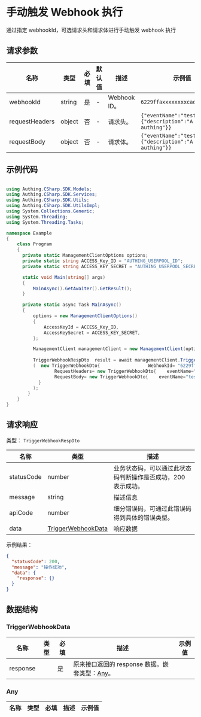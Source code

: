 # 手动触发 Webhook 执行

<!--
  警告⚠️：
  不要直接修改该文档，
  https://github.com/Authing/authing-docs-factory
  使用该项目进行生成
-->

<LastUpdated />

通过指定 webhookId，可选请求头和请求体进行手动触发 webhook 执行

## 请求参数

| 名称 | 类型 | 必填 | 默认值 | 描述 | 示例值 |
| ---- | ---- | ---- | ---- | ---- | ---- |
| webhookId | string | 是 | - | Webhook ID。   | `6229ffaxxxxxxxxcade3e3d9` |
| requestHeaders | object | 否 | - | 请求头。   | `{"eventName":"test","data":{"description":"A test from authing"}}` |
| requestBody | object | 否 | - | 请求体。   | `{"eventName":"test","data":{"description":"A test from authing"}}` |


## 示例代码

```csharp

using Authing.CSharp.SDK.Models;
using Authing.CSharp.SDK.Services;
using Authing.CSharp.SDK.Utils;
using Authing.CSharp.SDK.UtilsImpl;
using System.Collections.Generic;
using System.Threading;
using System.Threading.Tasks;

namespace Example
{
    class Program
    {
      private static ManagementClientOptions options;
      private static string ACCESS_Key_ID = "AUTHING_USERPOOL_ID";
      private static string ACCESS_KEY_SECRET = "AUTHING_USERPOOL_SECRET";

      static void Main(string[] args)
      {
          MainAsync().GetAwaiter().GetResult();
      }

      private static async Task MainAsync()
      {
          options = new ManagementClientOptions()
          {
              AccessKeyId = ACCESS_Key_ID,
              AccessKeySecret = ACCESS_KEY_SECRET,
          };

          ManagementClient managementClient = new ManagementClient(options);
        
          TriggerWebhookRespDto  result = await managementClient.TriggerWebhook
          (  new TriggerWebhookDto{                  WebhookId= "6229ffaxxxxxxxxcade3e3d9" ,
                  RequestHeaders= new TriggerWebhookDto{    eventName="test",} ,
                  RequestBody= new TriggerWebhookDto{    eventName="test",} ,
            }
          );
        }
    }
}

```



## 请求响应

类型： `TriggerWebhookRespDto`

| 名称 | 类型 | 描述 |
| ---- | ---- | ---- |
| statusCode | number | 业务状态码，可以通过此状态码判断操作是否成功，200 表示成功。 |
| message | string | 描述信息 |
| apiCode | number | 细分错误码，可通过此错误码得到具体的错误类型。 |
| data | <a href="#TriggerWebhookData">TriggerWebhookData</a> | 响应数据 |



示例结果：

```json
{
  "statusCode": 200,
  "message": "操作成功",
  "data": {
    "response": {}
  }
}
```

## 数据结构


### <a id="TriggerWebhookData"></a> TriggerWebhookData

| 名称 | 类型 | 必填 | 描述 | 示例值 |
| ---- |  ---- | ---- | ---- | ---- |
| response |  | 是 | 原来接口返回的 response 数据。嵌套类型：<a href="#Any">Any</a>。  |  |


### <a id="Any"></a> Any

| 名称 | 类型 | 必填 | 描述 | 示例值 |
| ---- |  ---- | ---- | ---- | ---- |


